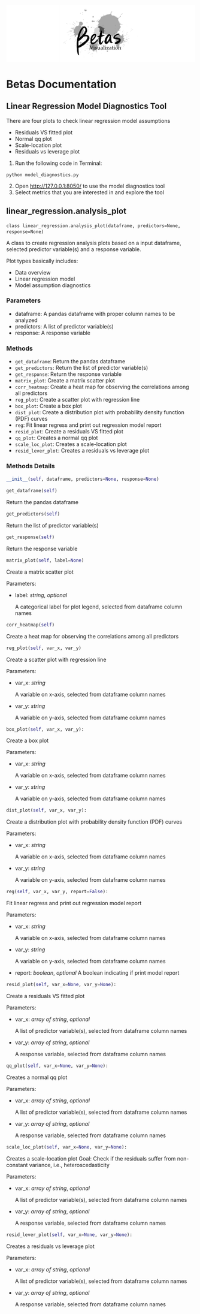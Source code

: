 ![logo](../../docs/logo_white.png)
# Betas Documentation

## Linear Regression Model Diagnostics Tool

There are four plots to check linear regression model assumptions
- Residuals VS fitted plot
- Normal qq plot
- Scale-location plot
- Residuals vs leverage plot

1. Run the following code in Terminal:

```
python model_diagnostics.py
```

2. Open <http://127.0.0.1:8050/> to use the model diagnostics tool
3. Select metrics that you are interested in and explore the tool

## linear_regression.analysis_plot

```
class linear_regression.analysis_plot(dataframe, predictors=None, response=None)
```
A class to create regression analysis plots based on a input dataframe, selected predictor variable(s) and a response variable.

Plot types basically includes:
- Data overview
- Linear regression model
- Model assumption diagnostics

### Parameters
- dataframe: A pandas dataframe with proper column names to be analyzed
- predictors: A list of predictor variable(s)
- response: A response variable

### Methods
- `get_dataframe`: Return the pandas dataframe
- `get_predictors`: Return the list of predictor variable(s)
- `get_response`: Return the response variable
- `matrix_plot`: Create a matrix scatter plot
- `corr_heatmap`: Create a heat map for observing the correlations among all predictors
- `reg_plot`: Create a scatter plot with regression line
- `box_plot`: Create a box plot
- `dist_plot`: Create a distribution plot with probability density function (PDF) curves
- `reg`: Fit linear regress and print out regression model report
- `resid_plot`: Create a residuals VS fitted plot
- `qq_plot`: Creates a normal qq plot
- `scale_loc_plot`: Creates a scale-location plot
- `resid_lever_plot`: Creates a residuals vs leverage plot

### Methods Details

```python
__init__(self, dataframe, predictors=None, response=None)
```

```python
get_dataframe(self)
```
Return the pandas dataframe

```python
get_predictors(self)
```
Return the list of predictor variable(s)

```python
get_response(self)
```
Return the response variable

```python
matrix_plot(self, label=None)
```
Create a matrix scatter plot

Parameters:
- label: *string*, *optional*

    A categorical label for plot legend, selected from dataframe column names

```python
corr_heatmap(self)
```
Create a heat map for observing the correlations among all predictors

```python
reg_plot(self, var_x, var_y)
```
Create a scatter plot with regression line

Parameters:
- var_x: *string*

    A variable on x-axis, selected from dataframe column names
- var_y: *string*

    A variable on y-axis, selected from dataframe column names

```python
box_plot(self, var_x, var_y):
```
Create a box plot

Parameters:
- var_x: *string*

    A variable on x-axis, selected from dataframe column names
- var_y: *string*

    A variable on y-axis, selected from dataframe column names

```python
dist_plot(self, var_x, var_y):
```
Create a distribution plot with probability density function (PDF) curves

Parameters:
- var_x: *string*

    A variable on x-axis, selected from dataframe column names
- var_y: *string*

    A variable on y-axis, selected from dataframe column names

```python
reg(self, var_x, var_y, report=False):
```
Fit linear regress and print out regression model report

Parameters:
- var_x: *string*

    A variable on x-axis, selected from dataframe column names
- var_y: *string*

    A variable on y-axis, selected from dataframe column names
- report: *boolean*, *optional*
    A boolean indicating if print model report

```python
resid_plot(self, var_x=None, var_y=None):
```
Create a residuals VS fitted plot

Parameters:
- var_x: *array of string*, *optional*

    A list of predictor variable(s), selected from dataframe column names
- var_y: *array of string*, *optional*

    A response variable, selected from dataframe column names

```python
qq_plot(self, var_x=None, var_y=None):
```
Creates a normal qq plot

Parameters:
- var_x: *array of string*, *optional*

    A list of predictor variable(s), selected from dataframe column names
- var_y: *array of string*, *optional*

    A response variable, selected from dataframe column names
    
```python
scale_loc_plot(self, var_x=None, var_y=None):
```
Creates a scale-location plot
Goal: Check if the residuals suffer from non-constant variance, i.e., heteroscedasticity

Parameters:
- var_x: *array of string*, *optional*

    A list of predictor variable(s), selected from dataframe column names
- var_y: *array of string*, *optional*

    A response variable, selected from dataframe column names

```python
resid_lever_plot(self, var_x=None, var_y=None):
```
Creates a residuals vs leverage plot

Parameters:
- var_x: *array of string*, *optional*

    A list of predictor variable(s), selected from dataframe column names
- var_y: *array of string*, *optional*

    A response variable, selected from dataframe column names
